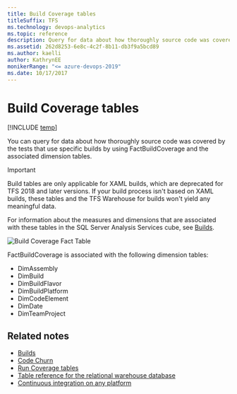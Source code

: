 ```yaml
---
title: Build Coverage tables
titleSuffix: TFS
ms.technology: devops-analytics
ms.topic: reference
description: Query for data about how thoroughly source code was covered by the tests that use specific builds.
ms.assetid: 262d8253-6e8c-4c2f-8b11-db3f9a5bcd89
ms.author: kaelli
author: KathrynEE
monikerRange: "<= azure-devops-2019"
ms.date: 10/17/2017
---
```


# Build Coverage tables

[!INCLUDE [temp](../includes/tfs-report-platform-version.md)]

You can query for data about how thoroughly source code was covered by the tests that use specific builds by using FactBuildCoverage and the associated dimension tables.

> [!IMPORTANT]  
> Build tables are only applicable for XAML builds, which are deprecated for TFS 2018 and later versions. If your build process isn't based on XAML builds, these tables and the TFS Warehouse for builds won't yield any meaningful data.

For information about the measures and dimensions that are associated with these tables in the SQL Server Analysis Services cube, see [Builds](perspective-build-analyze-report-build-details-coverage.md).

![Build Coverage Fact Table](media/teamproj_factbuildcoverage.png "TeamProj_FactBuildCoverage")

FactBuildCoverage is associated with the following dimension tables:

- DimAssembly
- DimBuild
- DimBuildFlavor
- DimBuildPlatform
- DimCodeElement
- DimDate
- DimTeamProject

## Related notes

- [Builds](perspective-build-analyze-report-build-details-coverage.md)
- [Code Churn](../excel/code-coverage-excel-report.md)
- [Run Coverage tables](run-coverage-tables.md)
- [Table reference for the relational warehouse database](table-reference-relational-warehouse-database.md)
- [Continuous integration on any platform](../../pipelines/overview.md)

